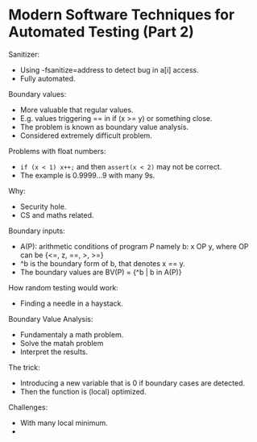 # Modern Software Techniques for Automated Testing (Part 2)

Sanitizer:
* Using -fsanitize=address to detect bug in a[i] access.
* Fully automated.

Boundary values:
* More valuable that regular values.
* E.g. values triggering == in if (x >= y) or something close.
* The problem is known as boundary value analysis.
* Considered extremely difficult problem.

Problems with float numbers:
* `if (x < 1) x++;` and then `assert(x < 2)` may not be correct.
* The example is 0.9999...9 with many 9s.

Why:
* Security hole.
* CS and maths related.

Boundary inputs:
* A(P): arithmetic conditions of program _P_ namely b: x OP y, where OP can be {<=, z, ==, >, >=}
* ^b is the boundary form of b, that denotes x == y.
* The boundary values are BV(P) = {^b | b in A(P)}

How random testing would work:
* Finding a needle in a haystack.

Boundary Value Analysis:
* Fundamentaly a math problem.
* Solve the matah problem
* Interpret the results.

The trick:
* Introducing a new variable that is 0 if boundary cases are detected.
* Then the function is (local) optimized.

Challenges:
* With many local minimum.
* 